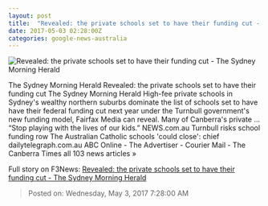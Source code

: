 ```yaml
---
layout: post
title:  "Revealed: the private schools set to have their funding cut - The Sydney Morning Herald"
date: 2017-05-03 02:28:00Z
categories: google-news-australia
---
```


![Revealed: the private schools set to have their funding cut - The Sydney Morning Herald](http://www.smh.com.au/content/dam/images/g/u/5/l/f/c/image.related.socialLead.620x349.gvxwwp.png/1493778483523.jpg)

The Sydney Morning Herald Revealed: the private schools set to have their funding cut The Sydney Morning Herald High-fee private schools in Sydney's wealthy northern suburbs dominate the list of schools set to have have their federal funding cut next year under the Turnbull government's new funding model, Fairfax Media can reveal. Many of Canberra's private ... “Stop playing with the lives of our kids.” NEWS.com.au Turnbull risks school funding row The Australian Catholic schools 'could close': chief dailytelegraph.com.au ABC Online - The Advertiser - Courier Mail - The Canberra Times all 103 news articles »


Full story on F3News: [Revealed: the private schools set to have their funding cut - The Sydney Morning Herald](http://www.f3nws.com/n/3U42X)

> Posted on: Wednesday, May 3, 2017 7:28:00 AM
